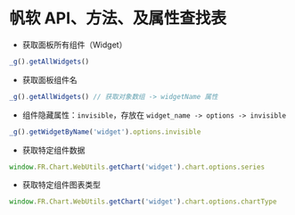 # 帆软 API、方法、及属性查找表

- 获取面板所有组件（Widget）

```js
_g().getAllWidgets()
```

- 获取面板组件名

```js
_g().getAllWidgets() // 获取对象数组 -> widgetName 属性
```

- 组件隐藏属性：`invisible`，存放在 `widget_name -> options -> invisible`

```js
_g().getWidgetByName('widget').options.invisible
```

- 获取特定组件数据

```js
window.FR.Chart.WebUtils.getChart('widget').chart.options.series
```

- 获取特定组件图表类型

```js
window.FR.Chart.WebUtils.getChart('widget').chart.options.chartType
```